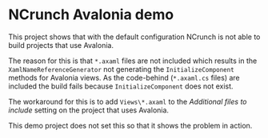 # NCrunch Avalonia demo

This project shows that with the default configuration NCrunch is not able to build projects that use Avalonia.

The reason for this is that `*.axaml` files are not included which results in the `XamlNameReferenceGenerator` not generating the `InitializeComponent` methods for Avalonia views. 
As the code-behind (`*.axaml.cs` files) are included the build fails because `InitializeComponent` does not exist.

The workaround for this is to add `Views\*.axaml` to the _Additional files to include_ setting on the project that uses Avalonia.

This demo project does not set this so that it shows the problem in action.